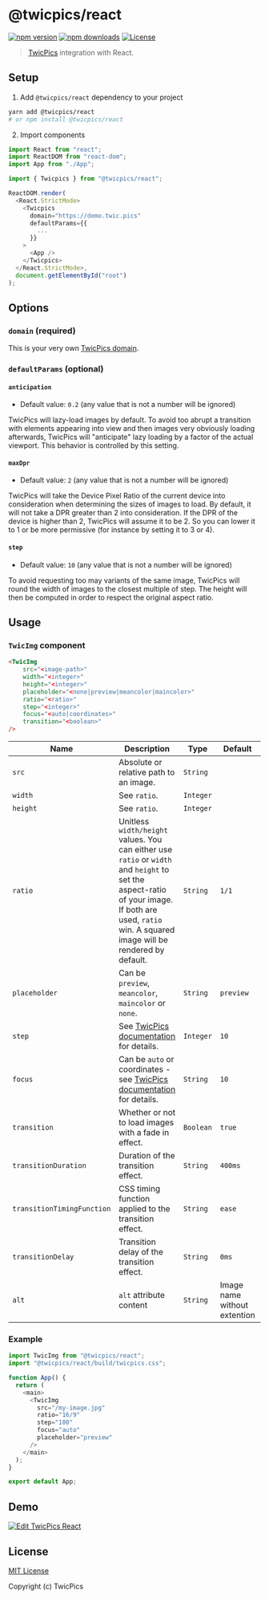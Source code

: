 # @twicpics/react

[![npm version][npm-version-src]][npm-version-href]
[![npm downloads][npm-downloads-src]][npm-downloads-href]
[![License][license-src]][license-href]

> [TwicPics](https://www.twicpics.com) integration with React.

## Setup

1.  Add `@twicpics/react` dependency to your project

```bash
yarn add @twicpics/react
# or npm install @twicpics/react
```

2.  Import components

```js
import React from "react";
import ReactDOM from "react-dom";
import App from "./App";

import { Twicpics } from "@twicpics/react";

ReactDOM.render(
  <React.StrictMode>
    <Twicpics
      domain="https://demo.twic.pics"
      defaultParams={{
        ...
      }}
    >
      <App />
    </Twicpics>
  </React.StrictMode>,
  document.getElementById("root")
);
```

## Options

### `domain` (required)

This is your very own [TwicPics domain](https://www.twicpics.com/documentation/subdomain/). 

### `defaultParams` (optional)

#### `anticipation`

*   Default value: `0.2` (any value that is not a number will be ignored)

TwicPics will lazy-load images by default. To avoid too abrupt a transition with elements appearing into view and then images very obviously loading afterwards, TwicPics will "anticipate" lazy loading by a factor of the actual viewport. This behavior is controlled by this setting.

#### `maxDpr`

*   Default value: `2` (any value that is not a number will be ignored)

TwicPics will take the Device Pixel Ratio of the current device into consideration when determining the sizes of images to load. By default, it will not take a DPR greater than 2 into consideration. If the DPR of the device is higher than 2, TwicPics will assume it to be 2. So you can lower it to 1 or be more permissive (for instance by setting it to 3 or 4).

#### `step`

*   Default value: `10` (any value that is not a number will be ignored)

To avoid requesting too may variants of the same image, TwicPics will round the width of images to the closest multiple of step. The height will then be computed in order to respect the original aspect ratio.

## Usage

### `TwicImg` component

```html
<TwicImg 
	src="<image-path>"
	width="<integer>"
	height="<integer>"
	placeholder="<none|preview|meancolor|maincolor>"
	ratio="<ratio>"
	step="<integer>"
	focus="<auto|coordinates>"
	transition="<boolean>" 
/>
```

| Name | Description | Type | Default | Required |
|------|-------------|------|---------|----------|
| `src` | Absolute or relative path to an image. | `String` | | `true` |
| `width` | See `ratio`. | `Integer` | | `false` |
| `height` | See `ratio`. | `Integer` | | `false` |
| `ratio` | Unitless `width/height` values. You can either use `ratio` or `width` and `height` to set the aspect-ratio of your image. If both are used, `ratio` win. A squared image will be rendered by default. | `String` | `1/1` | `false` |
| `placeholder` | Can be `preview`, `meancolor`, `maincolor` or `none`. | `String` | `preview` | `false` |
| `step` | See [TwicPics documentation](https://www.twicpics.com/documentation/script-attributes-image/#data-twic-src-step) for details. | `Integer` | `10` | `false` |
| `focus` | Can be `auto` or coordinates - see [TwicPics documentation](https://www.twicpics.com/documentation/script-attributes-image/#data-twic-src-focus) for details. | `String` | `10` | `false` |
| `transition` | Whether or not to load images with a fade in effect. | `Boolean` | `true` | `false` |
| `transitionDuration` | Duration of the transition effect. | `String` | `400ms` | `false` |
| `transitionTimingFunction` | CSS timing function applied to the transition effect. | `String` | `ease` | `false` |
| `transitionDelay` | Transition delay of the transition effect. | `String` | `0ms` | `false` |
| `alt` | `alt` attribute content | `String` | Image name without extention | `false` |

### Example

```js
import TwicImg from "@twicpics/react";
import "@twicpics/react/build/twicpics.css";

function App() {
  return (
    <main>
      <TwicImg
        src="/my-image.jpg"
        ratio="16/9"
        step="100"
        focus="auto"
        placeholder="preview"
      />
    </main>
  );
}

export default App;
```

## Demo

[![Edit TwicPics React](https://codesandbox.io/static/img/play-codesandbox.svg)](https://codesandbox.io/s/twicpics-react-miyzz?fontsize=14&hidenavigation=1&theme=dark)

## License

[MIT License](./LICENSE)

Copyright (c) TwicPics

<!-- Badges -->
[npm-version-src]: https://img.shields.io/npm/v/@twicpics/react/latest.svg
[npm-version-href]: https://npmjs.com/package/@twicpics/react

[npm-downloads-src]: https://img.shields.io/npm/dt/@twicpics/react.svg
[npm-downloads-href]: https://npmjs.com/package/@twicpics/react

[license-src]: https://img.shields.io/npm/l/@twicpics/react.svg
[license-href]: https://npmjs.com/package/@twicpics/react

